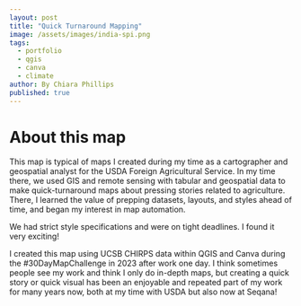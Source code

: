 ```yaml
---
layout: post
title: "Quick Turnaround Mapping"
image: /assets/images/india-spi.png
tags:
  - portfolio
  - qgis
  - canva
  - climate
author: By Chiara Phillips
published: true
---
```

<style>
/* Heading 1 styling */
.prose h1 {
  text-align: center !important;
  font-size: 2rem !important;
  padding-top: 2rem !important;
  margin-bottom: 1.5rem !important;
}

/* Heading 2 styling */
.prose h2 {
  text-align: center !important;
  font-size: 1.5rem !important;
  padding-top: 1.5rem !important;
  margin-bottom: 1.5rem !important;
}
</style>
# About this map
This map is typical of maps I created during my time as a cartographer and geospatial analyst for the USDA Foreign Agricultural Service. In my time there, we used GIS and remote sensing with tabular and geospatial data to make quick-turnaround maps about pressing stories related to agriculture. There, I learned the value of prepping datasets, layouts, and styles ahead of time, and began my interest in map automation.

We had strict style specifications and were on tight deadlines. I found it very exciting!

I created this map using UCSB CHIRPS data within QGIS and Canva during the #30DayMapChallenge in 2023 after work one day. I think sometimes people see my work and think I only do in-depth maps, but creating a quick story or quick visual has been an enjoyable and repeated part of my work for many years now, both at my time with USDA but also now at Seqana!